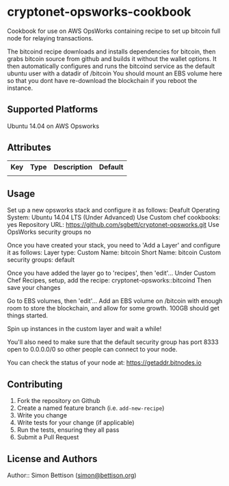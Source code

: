 # cryptonet-opsworks-cookbook

Cookbook for use on AWS OpsWorks containing recipe to set up bitcoin full node for relaying transactions.

The bitcoind recipe downloads and installs dependencies for bitcoin, then grabs bitcoin source from github and builds it without the wallet options. 
It then automatically configures and runs the bitcoind service as the default ubuntu user with a datadir of /bitcoin
You should mount an EBS volume here so that you dont have re-download the blockchain if you reboot the instance.

## Supported Platforms

Ubuntu 14.04 on AWS Opsworks

## Attributes

<table>
  <tr>
    <th>Key</th>
    <th>Type</th>
    <th>Description</th>
    <th>Default</th>
  </tr>
  <tr>
    <td><tt></tt></td>
    <td></td>
    <td></td>
    <td><tt></tt></td>
  </tr>
</table>

## Usage

Set up a new opsworks stack and configure it as follows:
Deafult Operating System: Ubuntu 14.04 LTS
(Under Advanced)
Use Custom chef cookbooks: yes
Repository URL: https://github.com/sgbett/cryptonet-opsworks.git
Use OpsWorks security groups no

Once you have created your stack, you need to 'Add a Layer' and configure it as follows:
Layer type: Custom 
Name: bitcoin
Short Name: bitcoin
Custom security groups: default

Once you have added the layer go to 'recipes', then 'edit'...
Under Custom Chef Recipes, setup, add the recipe:
cryptonet-opsworks::bitcoind
Then save your changes

Go to EBS volumes, then 'edit'...
Add an EBS volume on /bitcoin with enough room to store the blockchain, and allow for some growth. 100GB should get things started.

Spin up instances in the custom layer and wait a while!

You'll also need to make sure that the default security group has port 8333 open to 0.0.0.0/0 so other people can connect to your node.

You can check the status of your node at: https://getaddr.bitnodes.io

## Contributing

1. Fork the repository on Github
2. Create a named feature branch (i.e. `add-new-recipe`)
3. Write you change
4. Write tests for your change (if applicable)
5. Run the tests, ensuring they all pass
6. Submit a Pull Request

## License and Authors

Author:: Simon Bettison (simon@bettison.org)